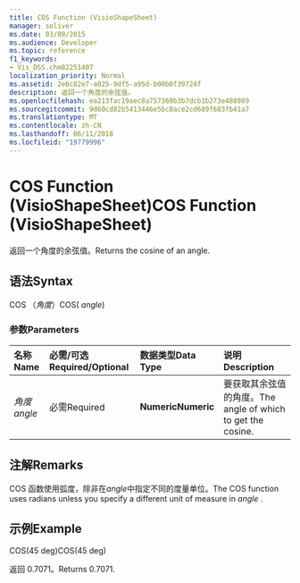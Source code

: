```yaml
---
title: COS Function (VisioShapeSheet)
manager: soliver
ms.date: 03/09/2015
ms.audience: Developer
ms.topic: reference
f1_keywords:
- Vis_DSS.chm82251407
localization_priority: Normal
ms.assetid: 2e6c82e7-a025-9df5-a95d-b00b0f39724f
description: 返回一个角度的余弦值。
ms.openlocfilehash: ea213fac19aec8a757369b3b7dcb1b273e488989
ms.sourcegitcommit: 9d60cd82b5413446e5bc8ace2cd689f683fb41a7
ms.translationtype: MT
ms.contentlocale: zh-CN
ms.lasthandoff: 06/11/2018
ms.locfileid: "19779996"
---
```

# <a name="cos-function-visioshapesheet"></a><span data-ttu-id="2f5b0-103">COS Function (VisioShapeSheet)</span><span class="sxs-lookup"><span data-stu-id="2f5b0-103">COS Function (VisioShapeSheet)</span></span>

<span data-ttu-id="2f5b0-104">返回一个角度的余弦值。</span><span class="sxs-lookup"><span data-stu-id="2f5b0-104">Returns the cosine of an angle.</span></span> 
  
## <a name="syntax"></a><span data-ttu-id="2f5b0-105">语法</span><span class="sxs-lookup"><span data-stu-id="2f5b0-105">Syntax</span></span>

<span data-ttu-id="2f5b0-106">COS （*角度*）</span><span class="sxs-lookup"><span data-stu-id="2f5b0-106">COS( *angle*)</span></span> 
  
### <a name="parameters"></a><span data-ttu-id="2f5b0-107">参数</span><span class="sxs-lookup"><span data-stu-id="2f5b0-107">Parameters</span></span>

|<span data-ttu-id="2f5b0-108">**名称**</span><span class="sxs-lookup"><span data-stu-id="2f5b0-108">**Name**</span></span>|<span data-ttu-id="2f5b0-109">**必需/可选**</span><span class="sxs-lookup"><span data-stu-id="2f5b0-109">**Required/Optional**</span></span>|<span data-ttu-id="2f5b0-110">**数据类型**</span><span class="sxs-lookup"><span data-stu-id="2f5b0-110">**Data Type**</span></span>|<span data-ttu-id="2f5b0-111">**说明**</span><span class="sxs-lookup"><span data-stu-id="2f5b0-111">**Description**</span></span>|
|:-----|:-----|:-----|:-----|
| <span data-ttu-id="2f5b0-112">_角度_</span><span class="sxs-lookup"><span data-stu-id="2f5b0-112">_angle_</span></span> <br/> |<span data-ttu-id="2f5b0-113">必需</span><span class="sxs-lookup"><span data-stu-id="2f5b0-113">Required</span></span>  <br/> |<span data-ttu-id="2f5b0-114">**Numeric**</span><span class="sxs-lookup"><span data-stu-id="2f5b0-114">**Numeric**</span></span> <br/> |<span data-ttu-id="2f5b0-115">要获取其余弦值的角度。</span><span class="sxs-lookup"><span data-stu-id="2f5b0-115">The angle of which to get the cosine.</span></span>  <br/> |
   
## <a name="remarks"></a><span data-ttu-id="2f5b0-116">注解</span><span class="sxs-lookup"><span data-stu-id="2f5b0-116">Remarks</span></span>

<span data-ttu-id="2f5b0-117">COS 函数使用弧度，除非在*angle*中指定不同的度量单位。</span><span class="sxs-lookup"><span data-stu-id="2f5b0-117">The COS function uses radians unless you specify a different unit of measure in  *angle*  .</span></span> 
  
## <a name="example"></a><span data-ttu-id="2f5b0-118">示例</span><span class="sxs-lookup"><span data-stu-id="2f5b0-118">Example</span></span>

<span data-ttu-id="2f5b0-119">COS(45 deg)</span><span class="sxs-lookup"><span data-stu-id="2f5b0-119">COS(45 deg)</span></span> 
  
<span data-ttu-id="2f5b0-120">返回 0.7071。</span><span class="sxs-lookup"><span data-stu-id="2f5b0-120">Returns 0.7071.</span></span> 
  

